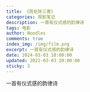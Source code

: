 ```yaml
---
title: 《周处除三害》
categories: 观影笔记
description: 一首有仪式感的韵律诗
tags: 电影
author: Noodles
comments: true
index_img: /img/film.png
excerpt: 一首有仪式感的韵律诗
date: 2024-03-03 10:00:00
updated: 2022-03-03 20:00:00
sticky: 3
---
```


一首有仪式感的韵律诗